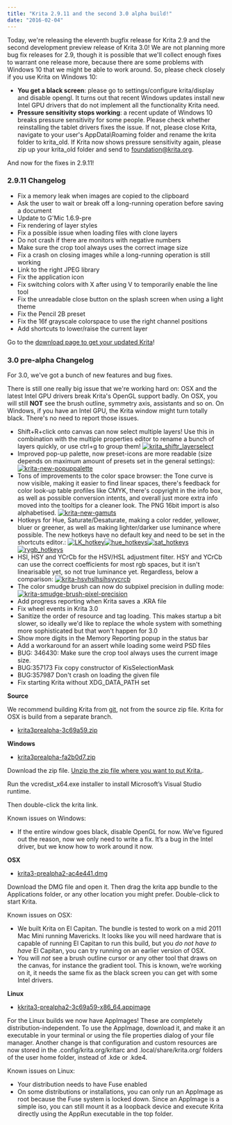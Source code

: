 ```yaml
---
title: "Krita 2.9.11 and the second 3.0 alpha build!"
date: "2016-02-04"
---
```


Today, we're releasing the eleventh bugfix release for Krita 2.9 and the second development preview release of Krita 3.0! We are not planning more bug fix releases for 2.9, though it is possible that we'll collect enough fixes to warrant one release more, because there are some problems with Windows 10 that we might be able to work around. So, please check closely if you use Krita on Windows 10:

- **You get a black screen**: please go to settings/configure krita/display and disable opengl. It turns out that recent Windows updates install new Intel GPU drivers that do not implement all the functionality Krita need.
- **Pressure sensitivity stops working**: a recent update of Windows 10 breaks pressure sensitivity for some people. Please check whether reinstalling the tablet drivers fixes the issue. If not, please close Krita, navigate to your user's AppData\\Roaming folder and rename the krita folder to krita\_old. If Krita now shows pressure sensitivity again, please zip up your krita\_old folder and send to foundation@krita.org.

And now for the fixes in 2.9.11!

### 2.9.11 Changelog

- Fix a memory leak when images are copied to the clipboard
- Ask the user to wait or break off a long-running operation before saving a document
- Update to G'Mic 1.6.9-pre
- Fix rendering of layer styles
- Fix a possible issue when loading files with clone layers
- Do not crash if there are monitors with negative numbers
- Make sure the crop tool always uses the correct image size
- Fix a crash on closing images while a long-running operation is still working
- Link to the right JPEG library
- Fix the application icon
- Fix switching colors with X after using V to temporarily enable the line tool
- Fix the unreadable close button on the splash screen when using a light theme
- Fix the Pencil 2B preset
- Fix the 16f grayscale colorspace to use the right channel positions
- Add shortcuts to lower/raise the current layer

Go to the [download page to get your updated Krita](https://krita.org/download/krita-desktop/)!

### 3.0 pre-alpha Changelog

For 3.0, we've got a bunch of new features and bug fixes.

There is still one really big issue that we're working hard on: OSX and the latest Intel GPU drivers break Krita's OpenGL support badly. On OSX, you will still **NOT** see the brush outline, symmetry axis, assistants and so on. On Windows, if you have an Intel GPU, the Krita window might turn totally black. There's no need to report those issues.

- Shift+R+click onto canvas can now select multiple layers! Use this in combination with the multiple properties editor to rename a bunch of layers quickly, or use ctrl+g to group them! [![krita_shiftr_layerselect](../images/krita_shiftr_layerselect.gif)](https://krita.org/wp-content/uploads/2016/02/krita_shiftr_layerselect.gif)
- Improved pop-up palette, now preset-icons are more readable (size depends on maximum amount of presets set in the general settings): [![krita-new-popuppalette](../images/krita-new-popuppalette.png)](https://krita.org/wp-content/uploads/2016/02/krita-new-popuppalette.png)
- Tons of improvements to the color space browser: the Tone curve is now visible, making it easier to find linear spaces, there's feedback for color look-up table profiles like CMYK, there's copyright in the info box, as well as possible conversion intents, and overall just more extra info moved into the tooltips for a cleaner look. The PNG 16bit import is also alphabetised. [![krita-new-gamuts](../images/krita-new-gamuts.png)](https://krita.org/wp-content/uploads/2016/02/krita-new-gamuts.png) 
- Hotkeys for Hue, Saturate/Desaturate, making a color redder, yellower, bluer or greener, as well as making lighter/darker use luminance where possible. The new hotkeys have no default key and need to be set in the shortcuts editor.: [![LK_hotkey](../images/LK_hotkey.gif)](https://krita.org/wp-content/uploads/2016/02/LK_hotkey.gif)[![hue_hotkeys](../images/hue_hotkeys.gif)](https://krita.org/wp-content/uploads/2016/02/hue_hotkeys.gif)[![sat_hotkeys](../images/sat_hotkeys.gif)](https://krita.org/wp-content/uploads/2016/02/sat_hotkeys.gif)[![rygb_hotkeys](../images/rygb_hotkeys.gif)](https://krita.org/wp-content/uploads/2016/02/rygb_hotkeys.gif)
- HSI, HSY and YCrCb for the HSV/HSL adjustment filter. HSY and YCrCb can use the correct coefficients for most rgb spaces, but it isn't linearisable yet, so not true luminance yet. Regardless, below a comparison: [![krita-hsvhslhsihsyycrcb](../images/krita-hsvhslhsihsyycrcb.png)](https://krita.org/wp-content/uploads/2016/02/krita-hsvhslhsihsyycrcb.png)
- The color smudge brush can now do subpixel precision in dulling mode: [![krita-smudge-brush-pixel-precision](../images/krita-smudge-brush-pixel-precision.png)](https://krita.org/wp-content/uploads/2016/02/krita-smudge-brush-pixel-precision.png)
- Add progress reporting when Krita saves a .KRA file
- Fix wheel events in Krita 3.0
- Sanitize the order of resource and tag loading. This makes startup a bit slower, so ideally we'd like to replace the whole system with something more sophisticated but that won't happen for 3.0
- Show more digits in the Memory Reporting popup in the status bar
- Add a workaround for an assert while loading some weird PSD files
- BUG: 346430: Make sure the crop tool always uses the current image size.
- BUG:357173 Fix copy constructor of KisSelectionMask
- BUG:357987 Don't crash on loading the given file
- Fix starting Krita without XDG\_DATA\_PATH set

**Source**

We recommend building Krita from [git](https://phabricator.kde.org/diffusion/KRITA/), not from the source zip file. Krita for OSX is build from a separate branch.

- [krita3prealpha-3c69a59.zip](http://files.kde.org/krita/3/source/krita3prealpha-3c69a59.zip)

**Windows**

- [krita3prealpha-fa2b0d7.zip](http://files.kde.org/krita/3/windows/krita3-prealpha2-fa2b0d7.zip)

Download the zip file. [Unzip the zip file where you want to put Krita.](http://windows.microsoft.com/en-us/windows-10/zip-and-unzip-files#v1h=tab02).

Run the vcredist\_x64.exe installer to install Microsoft’s Visual Studio runtime.

Then double-click the krita link.

Known issues on Windows:

- If the entire window goes black, disable OpenGL for now. We’ve figured out the reason, now we only need to write a fix. It’s a bug in the Intel driver, but we know how to work around it now.

**OSX**

- [krita3-prealpha2-ac4e441.dmg](http://files.kde.org/krita/3/osx/krita3-prealpha2-ac4e441.dmg)

Download the DMG file and open it. Then drag the krita app bundle to the Applications folder, or any other location you might prefer. Double-click to start Krita.

Known issues on OSX:

- We built Krita on El Capitan. The bundle is tested to work on a mid 2011 Mac Mini running Mavericks. It looks like you will need hardware that is capable of running El Capitan to run this build, but you _do not have to have_ El Capitan, you can try running on an earlier version of OSX.
- You will _not_ see a brush outline cursor or any other tool that draws on the canvas, for instance the gradient tool. This is known, we’re working on it, it needs the same fix as the black screen you can get with some Intel drivers.

**Linux**

- [kkrita3-prealpha2-3c69a59-x86\_64.appimage](http://files.kde.org/krita/3/linux/krita3-prealpha2-3c69a59-x86_64.appimage)

For the Linux builds we now have AppImages! These are completely distribution-independent. To use the AppImage, download it, and make it an executable in your terminal or using the file properties dialog of your file manager. Another change is that configuration and custom resources are now stored in the .config/krita.org/kritarc and .local/share/krita.org/ folders of the user home folder, instead of .kde or .kde4.

Known issues on Linux:

- Your distribution needs to have Fuse enabled
- On some distributions or installations, you can only run an AppImage as root because the Fuse system is locked down. Since an AppImage is a simple iso, you can still mount it as a loopback device and execute Krita directly using the AppRun executable in the top folder.
